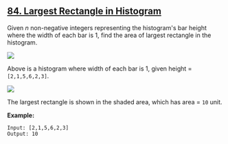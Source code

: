 ## [84. Largest Rectangle in Histogram](https://leetcode.com/problems/largest-rectangle-in-histogram/)

Given *n* non-negative integers representing the histogram's bar height where the width of each bar is 1, find the area of largest rectangle in the histogram.

![](https://assets.leetcode.com/uploads/2018/10/12/histogram.png)


Above is a histogram where width of each bar is 1, given height = `[2,1,5,6,2,3]`.

![](https://assets.leetcode.com/uploads/2018/10/12/histogram_area.png)


The largest rectangle is shown in the shaded area, which has area = `10` unit.

**Example:**

```$xslt
Input: [2,1,5,6,2,3]
Output: 10
```

